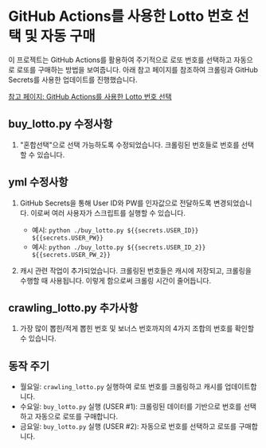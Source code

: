 
# GitHub Actions를 사용한 Lotto 번호 선택 및 자동 구매

이 프로젝트는 GitHub Actions를 활용하여 주기적으로 로또 번호를 선택하고 자동으로 로또를 구매하는 방법을 보여줍니다. 아래 참고 페이지를 참조하여 크롤링과 GitHub Secrets를 사용한 업데이트를 진행했습니다.

[참고 페이지: GitHub Actions를 사용한 Lotto 번호 선택](https://velog.io/@king/githubactions-lotto)

## buy_lotto.py 수정사항

1. "혼합선택"으로 선택 가능하도록 수정되었습니다. 크롤링된 번호들로 번호를 선택할 수 있습니다.

## yml 수정사항

1. GitHub Secrets을 통해 User ID와 PW를 인자값으로 전달하도록 변경되었습니다. 이로써 여러 사용자가 스크립트를 실행할 수 있습니다.
   - 예시: `python ./buy_lotto.py ${{secrets.USER_ID}} ${{secrets.USER_PW}}`
   - 예시: `python ./buy_lotto.py ${{secrets.USER_ID_2}} ${{secrets.USER_PW_2}}`

2. 캐시 관련 작업이 추가되었습니다. 크롤링된 번호들은 캐시에 저장되고, 크롤링을 수행할 때 사용됩니다. 이렇게 함으로써 크롤링 시간이 줄어듭니다.

## crawling_lotto.py 추가사항

1. 가장 많이 뽑힌/적게 뽑힌 번호 및 보너스 번호까지의 4가지 조합의 번호를 확인할 수 있습니다.

## 동작 주기

- 월요일: `crawling_lotto.py` 실행하여 로또 번호를 크롤링하고 캐시를 업데이트합니다.
- 수요일: `buy_lotto.py` 실행 (USER #1): 크롤링된 데이터를 기반으로 번호를 선택하고 자동으로 로또를 구매합니다.
- 금요일: `buy_lotto.py` 실행 (USER #2): 자동으로 번호를 선택하고 로또를 구매합니다.